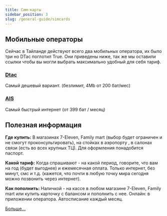 ```yaml
---
title: Сим-карты
sidebar_position: 3
slug: /general-guide/simcards
---
```


## Мобильные операторы

Сейчас в Тайланде действуют всего два мобильных оператора, их было три но DTac поглотил True. Они приведены ниже, так же мы оставили ссылки чтобы вы могли выбрать максимально удобный для себя тариф.

### [Dtac](https://www.dtac.co.th/en)

Самый дешевый вариант. (безлимит, 4Mb от 200 бат/мес)


### [AIS](https://www.ais.th/en/)

Самый быстрый интернет (от 399 бат / месяц)


## Полезная информация


**Где купить:** В магазинах 7-Eleven, Family mart (выбор будет ограничен и не смогут проконсультировать), на стойках в аэропорту , в салонах связи (есть во всех крупных ТЦ). Для оформления понадобится паспорт.


**Какой тариф:** Когда спрашивают - на какой период, говорите, что вам на год (будет выгоднее) и ежемесячная оплата. Только интернет, без минут, смс и т.д. (кажется, что почти в любую точку мира сегодня можно позвонить через интернет).


**Как пополнить:** Наличкой - на кассе в любом магазине 7-Eleven, Family mart или купить карточку с балансом и пополнить с нее. Онлайн: в приложении оператора. Автосписание каждый месяц.


[Больше…](https://life-trip.ru/mobilnyj-internet-v-tajlande-i-svyaz/)